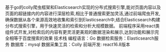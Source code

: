 基于go的colly爬虫框架和Elasticsearch实现的分布式搜索引擎,能对页面内容以及页面的超链接内的内容进行深层检索,相比于普通搜索更加灵活,通过前端爬虫开发,确保数据从各个来源高效地收集和索引到Elasticsearch中,结合Elasticsearch构建分布式搜索引擎，用于快速灵活的检索和分析大规模数据。
前端程序采用react类组件式开发,对检索后的内容有更灵活更美观的数据渲染和展示,达到功能和展示完全相等于百度搜索的效果
技术栈
编程语言：Go
数据检索服务：Elasticsearch服务
数据库：mysql
数据采集工具：Colly
前端开发: react16.8版本

